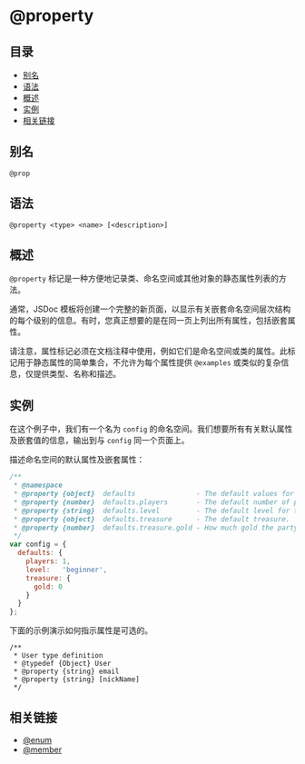 <!--
title: @property
order: 351
author: yuer
-->

# @property

## 目录

- [别名](#别名)
- [语法](#语法)
- [概述](#概述)
- [实例](#实例)
- [相关链接](#相关链接)

## 别名

```
@prop
```

## 语法

```
@property <type> <name> [<description>]
```

## 概述

`@property` 标记是一种方便地记录类、命名空间或其他对象的静态属性列表的方法。

通常，JSDoc 模板将创建一个完整的新页面，以显示有关嵌套命名空间层次结构的每个级别的信息。有时，您真正想要的是在同一页上列出所有属性，包括嵌套属性。

请注意，属性标记必须在文档注释中使用，例如它们是命名空间或类的属性。此标记用于静态属性的简单集合，不允许为每个属性提供 `@examples` 或类似的复杂信息，仅提供类型、名称和描述。

## 实例

在这个例子中，我们有一个名为 `config` 的命名空间。我们想要所有有关默认属性及嵌套值的信息，输出到与 `config` 同一个页面上。

描述命名空间的默认属性及嵌套属性：

```js
/**
 * @namespace
 * @property {object}  defaults               - The default values for parties.
 * @property {number}  defaults.players       - The default number of players.
 * @property {string}  defaults.level         - The default level for the party.
 * @property {object}  defaults.treasure      - The default treasure.
 * @property {number}  defaults.treasure.gold - How much gold the party starts with.
 */
var config = {
  defaults: {
    players: 1,
    level:   'beginner',
    treasure: {
      gold: 0
    }
  }
};
```

下面的示例演示如何指示属性是可选的。

```
/**
 * User type definition
 * @typedef {Object} User
 * @property {string} email
 * @property {string} [nickName]
 */
```

## 相关链接

- [@enum](./tags-enum.md)
- [@member](./tags-member.md)
